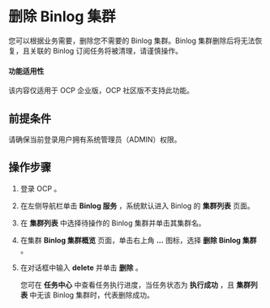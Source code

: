 # 删除 Binlog 集群

您可以根据业务需要，删除您不需要的 Binlog 集群。Binlog 集群删除后将无法恢复，且关联的 Binlog 订阅任务将被清理，请谨慎操作。

<main id="notice" type='notice'>
<h4>功能适用性</h4>
<p>该内容仅适用于 OCP 企业版，OCP 社区版不支持此功能。</p>
</main>

## 前提条件

请确保当前登录用户拥有系统管理员（ADMIN）权限。

## 操作步骤

1. 登录 OCP 。

2. 在左侧导航栏单击 **Binlog 服务** ，系统默认进入 Binlog 的 **集群列表** 页面。

3. 在 **集群列表** 中选择待操作的 Binlog 集群并单击其集群名。

4. 在集群 **Binlog 集群概览** 页面，单击右上角 **...** 图标，选择 **删除 Binlog 集群** 。

5. 在对话框中输入 **delete** 并单击 **删除** 。

   您可在 **任务中心** 中查看任务执行进度，当任务状态为 **执行成功** ，且 **集群列表** 中无该 Binlog 集群时，代表删除成功。

